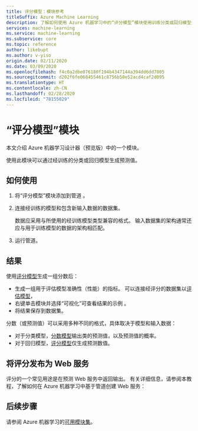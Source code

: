 ```yaml
---
title: 评分模型：模块参考
titleSuffix: Azure Machine Learning
description: 了解如何使用 Azure 机器学习中的“评分模型”模块使用训练分类或回归模型生成预测值。
services: machine-learning
ms.service: machine-learning
ms.subservice: core
ms.topic: reference
author: likebupt
ms.author: v-yiso
origin.date: 02/11/2020
ms.date: 03/09/2020
ms.openlocfilehash: f4c0a2dbe076180f194b4347144a394dd6dd7805
ms.sourcegitcommit: d202f6fe068455461c8756b50e52acd4caf2d095
ms.translationtype: HT
ms.contentlocale: zh-CN
ms.lasthandoff: 02/28/2020
ms.locfileid: "78155029"
---
```

# <a name="score-model-module"></a>“评分模型”模块

本文介绍 Azure 机器学习设计器（预览版）中的一个模块。

使用此模块可以通过经训练的分类或回归模型生成预测值。

## <a name="how-to-use"></a>如何使用

1. 将“评分模型”模块添加到管道  。

2. 连接经训练的模型和包含新输入数据的数据集。 

    数据应采用与所使用的经训练模型类型兼容的格式。 输入数据集的架构通常还应与用于训练模型的数据的架构相匹配。

3. 运行管道。

## <a name="results"></a>结果

使用[评分模型](./score-model.md)生成一组分数后：

+ 生成一组用于评估模型准确性（性能）的指标。  可以连接经评分的数据集以[评估模型](./evaluate-model.md)， 
+ 右键单击模块并选择“可视化”可查看结果的示例  。
+ 将结果保存到数据集。

分数（或预测值）可以采用多种不同的格式，具体取决于模型和输入数据：

- 对于分类模型，[分数模型](./score-model.md)输出类的预测值，以及预测值的概率。
- 对于回归模型，[评分模型](./score-model.md)仅生成预测数值。


## <a name="publish-scores-as-a-web-service"></a>将评分发布为 Web 服务

评分的一个常见用途是在预测 Web 服务中返回输出。 有关详细信息，请参阅本教程，了解如何在 Azure 机器学习中基于管道创建 Web 服务：

## <a name="next-steps"></a>后续步骤

请参阅 Azure 机器学习的[可用模块集](module-reference.md)。 